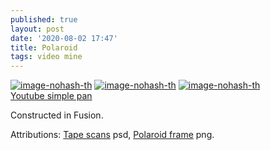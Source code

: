 ```yaml
---
published: true
layout: post
date: '2020-08-02 17:47'
title: Polaroid
tags: video mine 
---
```

[![image-nohash-th](https://i.imgur.com/VgtaOyqb.png)](https://i.imgur.com/VgtaOyq.png)
[![image-nohash-th](https://i.imgur.com/0JOt9jdb.png)](https://i.imgur.com/0JOt9jd.png)
[![image-nohash-th](https://i.imgur.com/0ZGKRno.png)](https://i.imgur.com/M4IXNYB.png)  
[Youtube simple pan](https://youtu.be/-6FbHP9GjD0)

Constructed in Fusion.

Attributions: [Tape scans](https://www.photoshopsupply.com/mockups/polaroid-mockup) psd, [Polaroid frame](http://www.textures4photoshop.com/tex/isolated-objects/polaroid-frame-png-for-photoshop.aspx) png.


